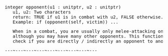 <div class="mw-parser-output"><p><br />
<span id="bfop"></span>
</p>
<pre>integer opponent(u1&#160;: unitptr, u2&#160;: unitptr)
   u1, u2: Two characters
   return: TRUE if u1 is in combat with u2, FALSE otherwise.
   Example: if (opponent(self, victim)) ...
</pre>
<pre>   When in a combat, you are usually only melee-attacking one opponent,
   although you may have many other opponents. This function lets you
   check if you are directly / indirectly an opponent to another unit.
</pre>
<pre>---~---~---~---~---~---~---~---~---
</pre></div>